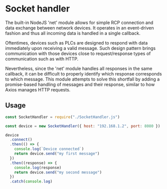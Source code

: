 # Socket handler

The built-in NodeJS 'net' module allows for simple RCP connection and data exchange between network devices.
It operates in an event-driven fashion and thus all incoming data is handled in a single callback.

Oftentimes, devices such as PLCs are designed to respond with data immediately upon receiving a valid message.
Such design pattern brings communication with those devices close to request/response types of communication such as with HTTP.

Nevertheless, since the 'net' module handles all responses in the same callback, it can be difficult to properly identify which response corresponds to which message.
This module attempts to solve this shortfall by adding a promise-based handling of messages and their response, similar to how Axios manages HTTP requests.

## Usage

```javascript
const SocketHandler = require("./SocketHandler.js")

const device = new SocketHandler({ host: "192.168.1.2", port: 8080 })

device
  .connect()
  .then(() => {
    console.log(`Device connected`)
    return device.send("my first message")
  })
  .then((response) => {
    console.log(response)
    return device.send("my second message")
  })
  .catch(console.log)
```
